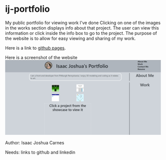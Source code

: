 # ij-portfolio
My public portfolio for viewing work I've done
Clicking on one of the images in the works section displays info about that project. The user can view this information or click inside the info box to go to the project. The purpose of the website is to allow for easy viewing and sharing of my work.

Here is a link to [github pages](https://github.com/IsaacJCarnes/ij-portfolio).

Here is a screenshot of the website
![Alt text](https://github.com/IsaacJCarnes/ij-portfolio/blob/main/Assets/images/webScreenshot.png "Website Screenshot")

Author: Isaac Joshua Carnes

Needs: links to github and linkedin